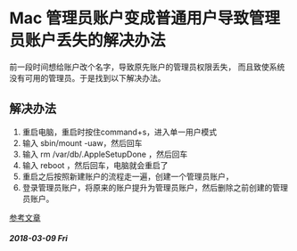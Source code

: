 # Mac 管理员账户变成普通用户导致管理员账户丢失的解决办法

前一段时间想给账户改个名字，导致原先账户的管理员权限丢失， 而且致使系统没有可用的管理员。于是找到以下解决办法。

## 解决办法

1. 重启电脑，重启时按住command+s，进入单一用户模式
2. 输入 sbin/mount -uaw，然后回车
3. 输入 rm /var/db/.AppleSetupDone ，然后回车
4. 输入 reboot ，然后回车，电脑就会重启了
5. 重启之后按照新建账户的流程走一遍，创建一个管理员账户，
6. 登录管理员账户，将原来的账户提升为管理员账户，然后删除之前创建的管理员账户。

[参考文章](https://bbs.feng.com/read-htm-tid-9658261.html)

##### 2018-03-09 Fri
